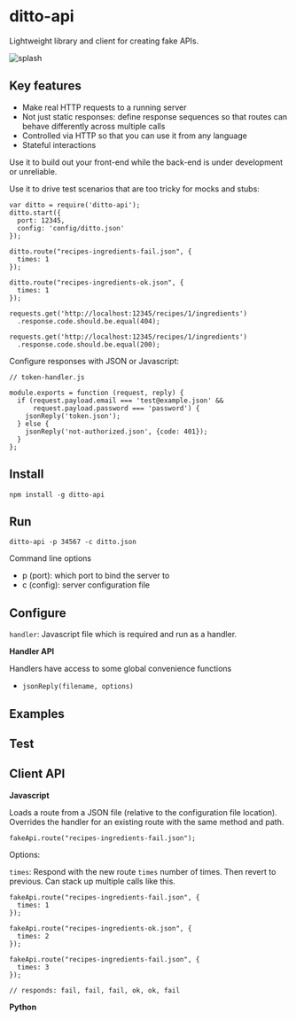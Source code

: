 ditto-api
===

Lightweight library and client for creating fake APIs.

![splash](https://cloud.githubusercontent.com/assets/175162/6763987/4778d740-cf54-11e4-8813-6106bd7b74d0.gif)

Key features
---

* Make real HTTP requests to a running server
* Not just static responses: define response sequences so that routes can behave differently across multiple calls
* Controlled via HTTP so that you can use it from any language
* Stateful interactions

Use it to build out your front-end while the back-end is under development or unreliable.

Use it to drive test scenarios that are too tricky for mocks and stubs:

    var ditto = require('ditto-api');
    ditto.start({
      port: 12345,
      config: 'config/ditto.json'
    });
    
    ditto.route("recipes-ingredients-fail.json", {
      times: 1
    });
    
    ditto.route("recipes-ingredients-ok.json", {
      times: 1
    });
    
    requests.get('http://localhost:12345/recipes/1/ingredients')
      .response.code.should.be.equal(404);
    
    requests.get('http://localhost:12345/recipes/1/ingredients')
      .response.code.should.be.equal(200);

Configure responses with JSON or Javascript:

    // token-handler.js

    module.exports = function (request, reply) {
      if (request.payload.email === 'test@example.json' &&
          request.payload.password === 'password') {
        jsonReply('token.json');
      } else {
        jsonReply('not-authorized.json', {code: 401});    
      }
    };


Install
---

    npm install -g ditto-api

Run
---

    ditto-api -p 34567 -c ditto.json
    
Command line options

* p (port): which port to bind the server to
* c (config): server configuration file
    

Configure
---


`handler`: Javascript file which is required and run as a handler.

**Handler API**

Handlers have access to some global convenience functions

* `jsonReply(filename, options)`

Examples
---


Test
---


Client API
---

**Javascript**

Loads a route from a JSON file (relative to the configuration file location). Overrides the handler for an existing route with the same method and path.

    fakeApi.route("recipes-ingredients-fail.json");

Options:

`times`: Respond with the new route `times` number of times. Then revert to previous. Can stack up multiple calls like this.

    fakeApi.route("recipes-ingredients-fail.json", {
      times: 1
    });
    
    fakeApi.route("recipes-ingredients-ok.json", {
      times: 2
    });
    
    fakeApi.route("recipes-ingredients-fail.json", {
      times: 3
    });
    
    // responds: fail, fail, fail, ok, ok, fail





**Python**

